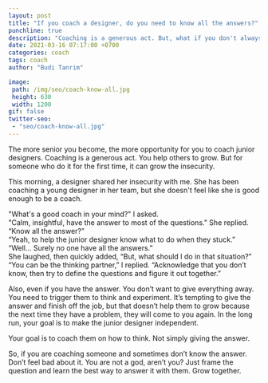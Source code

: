 ```yaml
---
layout: post
title: "If you coach a designer, do you need to know all the answers?"
punchline: true
description: "Coaching is a generous act. But, what if you don't always have the answers?"
date: 2021-03-16 07:17:00 +0700
categories: coach
tags: coach
author: "Budi Tanrim"

image:
 path: /img/seo/coach-know-all.jpg
 height: 630
 width: 1200
gif: false
twitter-seo: 
 - "seo/coach-know-all.jpg"
---
```


The more senior you become, the more opportunity for you to coach junior designers. Coaching is a generous act. You help others to grow. But for someone who do it for the first time, it can grow the insecurity.

This morning, a designer shared her insecurity with me. She has been coaching a young designer in her team, but she doesn't feel like she is good enough to be a coach.

"What's a good coach in your mind?" I asked.<br/>
"Calm, insightful, have the answer to most of the questions." She replied. <br/>
“Know all the answer?”<br/>
“Yeah, to help the junior designer know what to do when they stuck.” <br/>
“Well... Surely no one have all the answers.”<br/>
She laughed, then quickly added, “But, what should I do in that situation?”<br/>
“You can be the thinking partner,” I replied. “Acknowledge that you don’t know, then try to define the questions and figure it out together.”

Also, even if you have the answer. You don’t want to give everything away. You need to trigger them to think and experiment. It’s tempting to give the answer and finish off the job, but that doesn’t help them to grow because the next time they have a problem, they will come to you again. In the long run, your goal is to make the junior designer independent.

Your goal is to coach them on how to think. Not simply giving the answer. 

So, if you are coaching someone and sometimes don’t know the answer. Don’t feel bad about it. You are not a god, aren’t you? Just frame the question and learn the best way to answer it with them. Grow together.